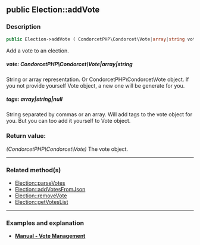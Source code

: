 ## public Election::addVote

### Description    

```php
public Election->addVote ( CondorcetPHP\Condorcet\Vote|array|string vote [, array|string|null tags = null] ) : CondorcetPHP\Condorcet\Vote
```

Add a vote to an election.
    

##### **vote:** *CondorcetPHP\Condorcet\Vote|array|string*   
String or array representation. Or CondorcetPHP\Condorcet\Vote object. If you not provide yourself Vote object, a new one will be generate for you.     


##### **tags:** *array|string|null*   
String separated by commas or an array. Will add tags to the vote object for you. But you can too add it yourself to Vote object.    


### Return value:   

*(CondorcetPHP\Condorcet\Vote)* The vote object.


---------------------------------------

### Related method(s)      

* [Election::parseVotes](../Election%20Class/public%20Election--parseVotes.md)    
* [Election::addVotesFromJson](../Election%20Class/public%20Election--addVotesFromJson.md)    
* [Election::removeVote](../Election%20Class/public%20Election--removeVote.md)    
* [Election::getVotesList](../Election%20Class/public%20Election--getVotesList.md)    

---------------------------------------

### Examples and explanation

* **[Manual - Vote Management](https://github.com/julien-boudry/Condorcet/wiki/II-%23-B.-Vote-management-%23-1.-Add-Vote)**    
